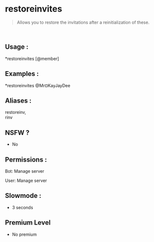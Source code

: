 # restoreinvites

> Allows you to restore the invitations after a reinitialization of these.

<br>

## Usage :

*restoreinvites [@member]

## Examples :

*restoreinvites @Mr¤KayJayDee

## Aliases :

restoreinv,
<br>rinv

## NSFW ?

- No

## Permissions :

Bot: Manage server
<br>

User: Manage server

## Slowmode :

- 3 seconds

## Premium Level

- No premium